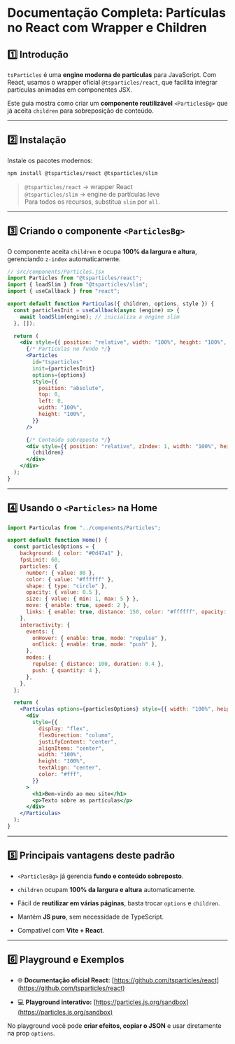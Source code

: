 # Documentação Completa: Partículas no React com Wrapper e Children

## 1️⃣ Introdução

`tsParticles` é uma **engine moderna de partículas** para JavaScript. Com React, usamos o wrapper oficial `@tsparticles/react`, que facilita integrar partículas animadas em componentes JSX.

Este guia mostra como criar um **componente reutilizável** `<ParticlesBg>` que já aceita `children` para sobreposição de conteúdo.

---

## 2️⃣ Instalação

Instale os pacotes modernos:

```bash
npm install @tsparticles/react @tsparticles/slim
```

> `@tsparticles/react` → wrapper React  
> `@tsparticles/slim` → engine de partículas leve  
> Para todos os recursos, substitua `slim` por `all`.

---

## 3️⃣ Criando o componente `<ParticlesBg>`

O componente aceita `children` e ocupa **100% da largura e altura**, gerenciando `z-index` automaticamente.

```jsx
// src/components/Particles.jsx
import Particles from "@tsparticles/react";
import { loadSlim } from "@tsparticles/slim";
import { useCallback } from "react";

export default function Particulas({ children, options, style }) {
  const particlesInit = useCallback(async (engine) => {
    await loadSlim(engine); // inicializa a engine slim
  }, []);

  return (
    <div style={{ position: "relative", width: "100%", height: "100%", ...style }}>
      {/* Partículas no fundo */}
      <Particles
        id="tsparticles"
        init={particlesInit}
        options={options}
        style={{
          position: "absolute",
          top: 0,
          left: 0,
          width: "100%",
          height: "100%",
        }}
      />

      {/* Conteúdo sobreposto */}
      <div style={{ position: "relative", zIndex: 1, width: "100%", height: "100%" }}>
        {children}
      </div>
    </div>
  );
}
```

---

## 4️⃣ Usando o `<Particles>` na Home

```jsx
import Particulas from "../components/Particles";

export default function Home() {
  const particlesOptions = {
    background: { color: "#0d47a1" },
    fpsLimit: 60,
    particles: {
      number: { value: 80 },
      color: { value: "#ffffff" },
      shape: { type: "circle" },
      opacity: { value: 0.5 },
      size: { value: { min: 1, max: 5 } },
      move: { enable: true, speed: 2 },
      links: { enable: true, distance: 150, color: "#ffffff", opacity: 0.4, width: 1 },
    },
    interactivity: {
      events: {
        onHover: { enable: true, mode: "repulse" },
        onClick: { enable: true, mode: "push" },
      },
      modes: {
        repulse: { distance: 100, duration: 0.4 },
        push: { quantity: 4 },
      },
    },
  };

  return (
    <Particulas options={particlesOptions} style={{ width: "100%", height: "100vh" }}>
      <div
        style={{
          display: "flex",
          flexDirection: "column",
          justifyContent: "center",
          alignItems: "center",
          width: "100%",
          height: "100%",
          textAlign: "center",
          color: "#fff",
        }}
      >
        <h1>Bem-vindo ao meu site</h1>
        <p>Texto sobre as partículas</p>
      </div>
    </Particulas>
  );
}
```

---

## 5️⃣ Principais vantagens deste padrão

- `<ParticlesBg>` já gerencia **fundo e conteúdo sobreposto**.
    
- `children` ocupam **100% da largura e altura** automaticamente.
    
- Fácil de **reutilizar em várias páginas**, basta trocar `options` e `children`.
    
- Mantém **JS puro**, sem necessidade de TypeScript.
    
- Compatível com **Vite + React**.
    

---

## 6️⃣ Playground e Exemplos

- 🌐 **Documentação oficial React:** [https://github.com/tsparticles/react](https://github.com/tsparticles/react)
    
- 💻 **Playground interativo:** [https://particles.js.org/sandbox](https://particles.js.org/sandbox)
    

No playground você pode **criar efeitos, copiar o JSON** e usar diretamente na prop `options`.